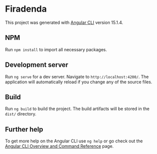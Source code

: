 # Firadenda

This project was generated with [Angular CLI](https://github.com/angular/angular-cli) version 15.1.4.

## NPM
Run `npm install` to import all necessary packages.

## Development server

Run `ng serve` for a dev server. Navigate to `http://localhost:4200/`. The application will automatically reload if you change any of the source files.

## Build

Run `ng build` to build the project. The build artifacts will be stored in the `dist/` directory.

## Further help

To get more help on the Angular CLI use `ng help` or go check out the [Angular CLI Overview and Command Reference](https://angular.io/cli) page.
